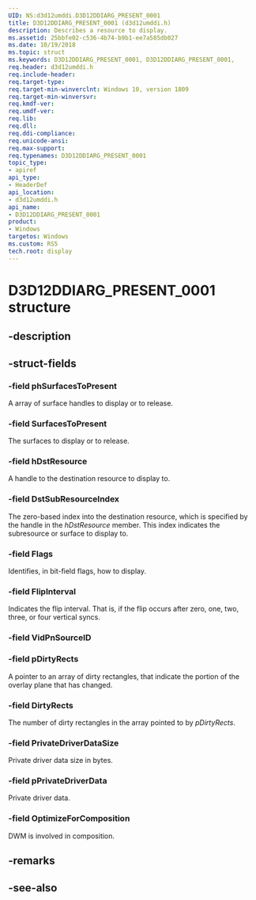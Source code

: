 ```yaml
---
UID: NS:d3d12umddi.D3D12DDIARG_PRESENT_0001
title: D3D12DDIARG_PRESENT_0001 (d3d12umddi.h)
description: Describes a resource to display.
ms.assetid: 25bbfe02-c536-4b74-b9b1-ee7a585db027
ms.date: 10/19/2018
ms.topic: struct
ms.keywords: D3D12DDIARG_PRESENT_0001, D3D12DDIARG_PRESENT_0001, 
req.header: d3d12umddi.h
req.include-header:
req.target-type:
req.target-min-winverclnt: Windows 10, version 1809
req.target-min-winversvr:
req.kmdf-ver:
req.umdf-ver:
req.lib:
req.dll:
req.ddi-compliance:
req.unicode-ansi:
req.max-support:
req.typenames: D3D12DDIARG_PRESENT_0001
topic_type: 
- apiref
api_type: 
- HeaderDef
api_location: 
- d3d12umddi.h
api_name: 
- D3D12DDIARG_PRESENT_0001
product:
- Windows
targetos: Windows
ms.custom: RS5
tech.root: display
---
```


# D3D12DDIARG_PRESENT_0001 structure

## -description


## -struct-fields

### -field phSurfacesToPresent

A array of surface handles to display or to release.

### -field SurfacesToPresent

The surfaces to display or to release.

### -field hDstResource

A handle to the destination resource to display to.

### -field DstSubResourceIndex

The zero-based index into the destination resource, which is specified by the handle in the *hDstResource* member. This index indicates the subresource or surface to display to.

### -field Flags

Identifies, in bit-field flags, how to display.

### -field FlipInterval

Indicates the flip interval. That is, if the flip occurs after zero, one, two, three, or four vertical syncs.

### -field VidPnSourceID
 
### -field pDirtyRects

A pointer to an array of dirty rectangles, that indicate the portion of the overlay plane that has changed.

### -field DirtyRects

The number of dirty rectangles in the array pointed to by *pDirtyRects*.

### -field PrivateDriverDataSize

Private driver data size in bytes. 

### -field pPrivateDriverData

Private driver data.

### -field OptimizeForComposition
 
DWM is involved in composition.

## -remarks

## -see-also
